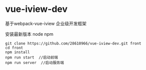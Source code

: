 # vue-iview-dev
基于webpack-vue-iview 企业级开发框架


安装最新版本 node npm
```
git clone https://github.com/28610966/vue-iview-dev.git front
cd front
npm install
npm run start  //启动前端
npm run server  //启动服务端
```
